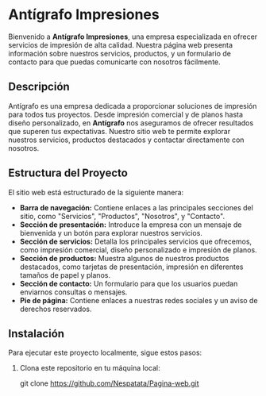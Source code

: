 # Antígrafo Impresiones

Bienvenido a **Antígrafo Impresiones**, una empresa especializada en ofrecer servicios de impresión de alta calidad. Nuestra página web presenta información sobre nuestros servicios, productos, y un formulario de contacto para que puedas comunicarte con nosotros fácilmente.

## Descripción

Antígrafo es una empresa dedicada a proporcionar soluciones de impresión para todos tus proyectos. Desde impresión comercial y de planos hasta diseño personalizado, en **Antígrafo** nos aseguramos de ofrecer resultados que superen tus expectativas. Nuestro sitio web te permite explorar nuestros servicios, productos destacados y contactar directamente con nosotros.

## Estructura del Proyecto

El sitio web está estructurado de la siguiente manera:

- **Barra de navegación:** Contiene enlaces a las principales secciones del sitio, como "Servicios", "Productos", "Nosotros", y "Contacto".
- **Sección de presentación:** Introduce la empresa con un mensaje de bienvenida y un botón para explorar nuestros servicios.
- **Sección de servicios:** Detalla los principales servicios que ofrecemos, como impresión comercial, diseño personalizado e impresión de planos.
- **Sección de productos:** Muestra algunos de nuestros productos destacados, como tarjetas de presentación, impresión en diferentes tamaños de papel y planos.
- **Sección de contacto:** Un formulario para que los usuarios puedan enviarnos consultas o mensajes.
- **Pie de página:** Contiene enlaces a nuestras redes sociales y un aviso de derechos reservados.

## Instalación

Para ejecutar este proyecto localmente, sigue estos pasos:

1. Clona este repositorio en tu máquina local:
  
   git clone https://github.com/Nespatata/Pagina-web.git
